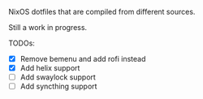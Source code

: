 NixOS dotfiles that are compiled from different sources.

Still a work in progress.

TODOs:
- [x] Remove bemenu and add rofi instead
- [x] Add helix support
- [ ] Add swaylock support
- [ ] Add syncthing support
